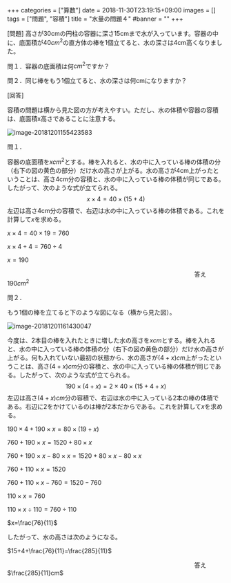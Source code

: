 +++
categories = ["算数"]
date = 2018-11-30T23:19:15+09:00
images = []
tags = ["問題", "容積"]
title = "水量の問題４"
#banner = ""
+++

[問題] 高さが30cmの円柱の容器に深さ15cmまで水が入っています。容器の中に、底面積が$40cm^2$の直方体の棒を1個立てると、水の深さは4cm高くなりました。

問１．容器の底面積は何$cm^2$ですか？

問２．同じ棒をもう1個立てると、水の深さは何cmになりますか？

[回答]

<!--more-->

容積の問題は横から見た図の方が考えやすい。ただし、水の体積や容器の容積は、底面積x高さであることに注意する。

![image-20181201155423583](/images/image-20181201155423583.png)

問１．

容器の底面積を$x cm^2$とする。棒を入れると、水の中に入っている棒の体積の分（右下の図の黄色の部分）だけ水の高さが上がる。水の高さが4cm上がったということは、高さ4cm分の容積と、水の中に入っている棒の体積が同じである。したがって、次のような式が立てられる。
$$
x\times 4 = 40\times(15+4)
$$
左辺は高さ4cm分の容積で、右辺は水の中に入っている棒の体積である。これを計算して$x$を求める。

$x\times4 = 40\times19 = 760$

$x\times4\div4 = 760\div4$

$x = 190$

　　　　　　　　　　　　　　　　　　　　　　　　　　　　　　　答え $190cm^2$

問２．

もう1個の棒を立てると下のような図になる（横から見た図）。

![image-20181201161430047](/images/image-20181201161430047.png)

今度は、2本目の棒を入れたときに増した水の高さを$xcm$とする。棒を入れると、水の中に入っている棒の体積の分（右下の図の黄色の部分）だけ水の高さが上がる。何も入れていない最初の状態から、水の高さが$(4+x)cm$上がったということは、高さ$(4+x)cm$分の容積と、水の中に入っている棒の体積が同じである。したがって、次のような式が立てられる。
$$
190\times(4+x) = 2\times40\times(15+4+x)
$$
左辺は高さ$(4+x)cm​$分の容積で、右辺は水の中に入っている2本の棒の体積である。右辺に2をかけているのは棒が2本だからである。これを計算して$x​$を求める。

$190\times4+190\times x=80\times(19+x)$

$760+190\times x=1520+80\times x$

$760+190\times x-80\times x=1520+80\times x-80\times x$

$760+110\times x= 1520$

$760+110\times x - 760 = 1520-760$

$110\times x = 760$

$110\times x\div110 = 760\div110$

$x=\frac{76}{11}$

したがって、水の高さは次のようになる。

$15+4+\frac{76}{11}=\frac{285}{11}$

　　　　　　　　　　　　　　　　　　　　　　　　　　　　　　　答え $\frac{285}{11}cm$

